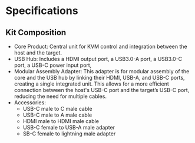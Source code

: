 # Specifications

## Kit Composition
* Core Product: Central unit for KVM control and integration between the host and the target.
* USB Hub: Includes a HDMI output port, a USB3.0-A port, a USB3.0-C port, a USB-C power input port,
* Modular Assembly Adapter: This adapter is for modular assembly of the core and the USB hub by linking their HDMI, USB-A, and USB-C ports, creating a single integrated unit. This allows for a more efficient connection between the host's USB-C port and the target’s USB-C port, reducing the need for multiple cables.
* Accessories:
	+ USB-C male to C male cable
	+ USB-C male to A male cable
	+ HDMI male to HDMI male cable
	+ USB-C female to USB-A male adapter
	+ SB-C female to lightning male adapter